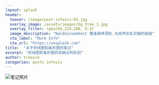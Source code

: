 ```yaml
---
layout: splash
header:
  teaser: /image/post-infovis-03.jpg
  overlay_image: /assets/images/bg_tree_1.jpg
  overlay_filter: rgba(64,224,208, 0.5)
  image_description: "Waldeinsamkeit 置身森林深处,与自然水乳交融的孤独"
  cta_label: "More Info"
  cta_url: "https://unsplash.com"
title:  "关于折线图和条形图的笔记"
excerpt: "折线图和条形图的优缺点的区别"
author: treeice
categories: posts infovis
---
```

![笔记照片](/image/infovis_photo.jpg)